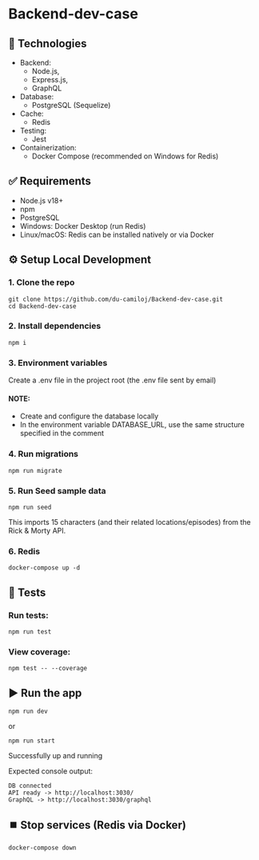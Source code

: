 # Backend-dev-case

## 🚀 Technologies
* Backend:
  * Node.js,
  * Express.js,
  * GraphQL
* Database:
  * PostgreSQL (Sequelize)
* Cache:
  * Redis
* Testing:
  * Jest
* Containerization:
  * Docker Compose (recommended on Windows for Redis)

## ✅ Requirements
* Node.js v18+
* npm
* PostgreSQL
* Windows: Docker Desktop (run Redis)
* Linux/macOS: Redis can be installed natively or via Docker

## ⚙️ Setup Local Development

### 1. Clone the repo
```
git clone https://github.com/du-camiloj/Backend-dev-case.git
cd Backend-dev-case
```
### 2. Install dependencies
```
npm i
```
### 3. Environment variables
Create a .env file in the project root (the .env file sent by email)
#### NOTE:
* Create and configure the database locally
* In the environment variable DATABASE_URL, use the same structure specified in the comment

### 4. Run migrations
```
npm run migrate
```
### 5. Run Seed sample data
```
npm run seed
```
This imports 15 characters (and their related locations/episodes) from the Rick & Morty API.

### 6. Redis
```
docker-compose up -d
```

## 🧪 Tests
### Run tests:
```
npm run test
```

### View coverage:
```
npm test -- --coverage
```

## ▶️ Run the app
```
npm run dev
```
or
```
npm run start
```
Successfully up and running

Expected console output:
```
DB connected
API ready -> http://localhost:3030/
GraphQL -> http://localhost:3030/graphql
```

## ⏹️ Stop services (Redis via Docker)
```
docker-compose down
```
